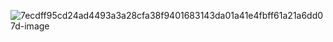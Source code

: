 ![7ecdff95cd24ad4493a3a28cfa38f9401683143da01a41e4fbff61a21a6dd07d-image](C:\Users\mars\Desktop\7ecdff95cd24ad4493a3a28cfa38f9401683143da01a41e4fbff61a21a6dd07d-image.png)